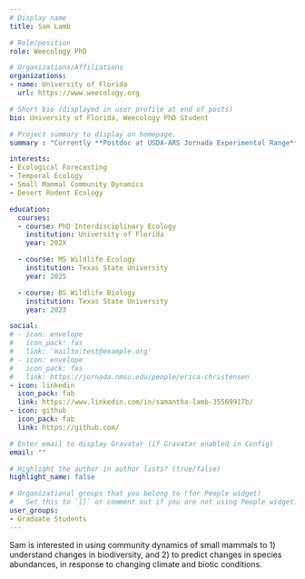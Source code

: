 ```yaml
---
# Display name
title: Sam Lamb

# Role/position
role: Weecology PhD

# Organizations/Affiliations
organizations:
- name: University of Florida
  url: https://www.weecology.org

# Short bio (displayed in user profile at end of posts)
bio: University of Florida, Weecology PhD Student

# Project summary to display on homepage.
summary : "Currently **Postdoc at USDA-ARS Jornada Experimental Range** Weecology PhD"

interests:
- Ecological Forecasting
- Temporal Ecology
- Small Mammal Community Dynamics
- Desert Rodent Ecology

education:
  courses:
  - course: PhD Interdisciplinary Ecology
    institution: University of Florida
    year: 202X

  - course: MS Wildlife Ecology
    institution: Texas State University
    year: 2025

  - course: BS Wildlife Biology
    institution: Texas State University
    year: 2023

social:
# - icon: envelope
#   icon_pack: fas
#   link: 'mailto:test@example.org'
# - icon: envelope
#   icon_pack: fas
#   link: https://jornada.nmsu.edu/people/erica-christensen
- icon: linkedin
  icon_pack: fab
  link: https://www.linkedin.com/in/samantha-lamb-35569917b/
- icon: github
  icon_pack: fab
  link: https://github.com/

# Enter email to display Gravatar (if Gravatar enabled in Config)
email: ""

# Highlight the author in author lists? (true/false)
highlight_name: false

# Organizational groups that you belong to (for People widget)
#   Set this to `[]` or comment out if you are not using People widget.
user_groups:
- Graduate Students
---
```


Sam is interested in using community dynamics of small mammals to 1) understand changes in biodiversity, and 2) to predict changes in species abundances, in response to changing climate and biotic conditions.

